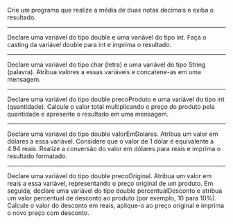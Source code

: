 Crie um programa que realize a média de duas notas decimais e exiba o resultado.<hr>
Declare uma variável do tipo double e uma variável do tipo int. Faça o casting da variável double para int e imprima o resultado.<hr>
Declare uma variável do tipo char (letra) e uma variável do tipo String (palavra). Atribua valores a essas variáveis e concatene-as
em uma mensagem.<hr>
Declare uma variável do tipo double precoProduto e uma variável do tipo int (quantidade). Calcule o valor total multiplicando o preço
do produto pela quantidade e apresente o resultado em uma mensagem.<hr>
Declare uma variável do tipo double valorEmDolares. Atribua um valor em dólares a essa variável. Considere que o valor de 1 dólar é
equivalente a 4.94 reais. Realize a conversão do valor em dólares para reais e imprima o resultado formatado.<hr>
Declare uma variável do tipo double precoOriginal. Atribua um valor em reais a essa variável, representando o preço original de um
produto. Em seguida, declare uma variável do tipo double percentualDesconto e atribua um valor percentual de desconto ao produto 
(por exemplo, 10 para 10%). Calcule o valor do desconto em reais, aplique-o ao preço original e imprima o novo preço com desconto.
